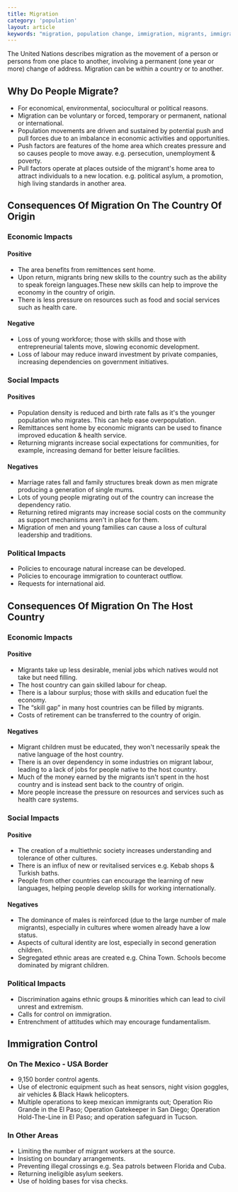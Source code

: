```yaml
---
title: Migration
category: 'population'
layout: article
keywords: "migration, population change, immigration, migrants, immigrants, unemployment, country of origin, host country, destination country, impacts of migration, consequences of migration"
---
```


The United Nations describes migration as the movement of a person or persons from one place to another, involving a permanent (one year or more) change of address. Migration can be within a country or to another. 

## Why Do People Migrate? 

- For economical, environmental, sociocultural or political reasons. 
- Migration can be voluntary or forced, temporary or permanent, national or international. 
- Population movements are driven and sustained by potential push and pull forces due to an imbalance in economic activities and opportunities. 
- Push factors are features of the home area which creates pressure and so causes people to move away. e.g. persecution, unemployment & poverty.
- Pull factors operate at places outside of the migrant's home area to attract individuals to a new location. e.g. political asylum, a promotion, high living standards in another area.

## Consequences Of Migration On The Country Of Origin

### Economic Impacts 

#### Positive

- The area benefits from remittences sent home. 
- Upon return, migrants bring new skills to the country such as the ability to speak foreign languages.These new skills can help to improve the economy in the country of origin. 
- There is less pressure on resources such as food and social services such as health care. 

#### Negative

- Loss of young workforce; those with skills and those with entrepreneurial talents move, slowing economic development. 
- Loss of labour may reduce inward investment by private companies, increasing dependencies on government initiatives. 

### Social Impacts

#### Positives

- Population density is reduced and birth rate falls as it's the younger population who migrates. This can help ease overpopulation. 
- Remittances sent home by economic migrants can be used to finance improved education & health service. 
- Returning migrants increase social expectations for communities, for example, increasing demand for better leisure facilities. 

#### Negatives

- Marriage rates fall and family structures break down as men migrate producing a generation of single mums. 
- Lots of young people migrating out of the country can increase the dependency ratio. 
- Returning retired migrants may increase social costs on the community as support mechanisms aren't in place for them. 
- Migration of men and young families can cause a loss of cultural leadership and traditions. 

### Political Impacts

- Policies to encourage natural increase can be developed. 
- Policies to encourage immigration to counteract outflow. 
- Requests for international aid. 

## Consequences Of Migration On The Host Country

### Economic Impacts

#### Positive

- Migrants take up less desirable, menial jobs which natives would not take but need filling. 
- The host country can gain skilled labour for cheap. 
- There is a labour surplus; those with skills and education fuel the economy. 
- The “skill gap” in many host countries can be filled by migrants. 
- Costs of retirement can be transferred to the country of origin. 

#### Negatives

- Migrant children must be educated, they won't necessarily speak the native language of the host country. 
- There is an over dependency in some industries on migrant labour, leading to a lack of jobs for people native to the host country. 
- Much of the money earned by the migrants isn't spent in the host country and is instead sent back to the country of origin. 
- More people increase the pressure on resources  and services such as health care systems. 

### Social Impacts

#### Positive 

- The creation of a multiethnic society increases understanding and tolerance of other cultures. 
- There is an influx of new or revitalised services e.g. Kebab shops & Turkish baths. 
- People from other countries can encourage the learning of new languages, helping people develop skills for working internationally. 

#### Negatives

- The dominance of males is reinforced (due to the large number of male migrants), especially in cultures where women already have a low status. 
- Aspects of cultural identity are lost, especially in second generation children. 
- Segregated ethnic areas are created e.g. China Town. Schools become dominated by migrant children. 

### Political Impacts

- Discrimination agains ethnic groups & minorities which can lead to civil unrest and extremism. 
- Calls for control on immigration. 
- Entrenchment of attitudes which may encourage fundamentalism. 

## Immigration Control

### On The Mexico - USA Border

- 9,150 border control agents. 
- Use of electronic equipment such as heat sensors, night vision goggles, air vehicles & Black Hawk helicopters. 
- Multiple operations to keep mexican immigrants out; Operation Rio Grande in the El Paso; Operation Gatekeeper in San Diego; Operation Hold-The-Line in El Paso; and operation safeguard in Tucson. 

### In Other Areas

- Limiting the number of migrant workers at the source.
- Insisting on boundary arrangements. 
- Preventing illegal crossings e.g. Sea patrols between Florida and Cuba. 
- Returning ineligible asylum seekers. 
- Use of holding bases for visa checks. 